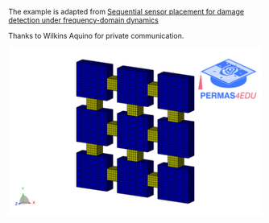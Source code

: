 The example is adapted from [Sequential sensor placement for damage detection under frequency-domain dynamics](https://doi.org/10.1016/j.finel.2025.104315)

Thanks to Wilkins Aquino for private communication.

![Platform model](platform_model.png)
